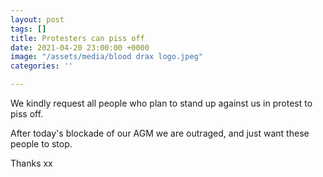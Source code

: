 ```yaml
---
layout: post
tags: []
title: Protesters can piss off
date: 2021-04-20 23:00:00 +0000
image: "/assets/media/blood drax logo.jpeg"
categories: ''

---
```

We kindly request all people who plan to stand up against us in protest to piss off.

After today's blockade of our AGM we are outraged, and just want these people to stop.

Thanks xx